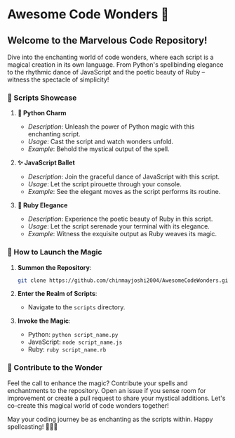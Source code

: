 # Awesome Code Wonders 🚀

## Welcome to the Marvelous Code Repository!

Dive into the enchanting world of code wonders, where each script is a magical creation in its own language. From Python's spellbinding elegance to the rhythmic dance of JavaScript and the poetic beauty of Ruby – witness the spectacle of simplicity!

### 🌟 Scripts Showcase

1. **🐍 Python Charm**
   - *Description*: Unleash the power of Python magic with this enchanting script.
   - *Usage*: Cast the script and watch wonders unfold.
   - *Example*: Behold the mystical output of the spell.

2. **✨ JavaScript Ballet**
   - *Description*: Join the graceful dance of JavaScript with this script.
   - *Usage*: Let the script pirouette through your console.
   - *Example*: See the elegant moves as the script performs its routine.

3. **💎 Ruby Elegance**
   - *Description*: Experience the poetic beauty of Ruby in this script.
   - *Usage*: Let the script serenade your terminal with its elegance.
   - *Example*: Witness the exquisite output as Ruby weaves its magic.

### 🚀 How to Launch the Magic

1. **Summon the Repository**:
   ```bash
   git clone https://github.com/chinmayjoshi2004/AwesomeCodeWonders.git
   ```

2. **Enter the Realm of Scripts**:
   - Navigate to the `scripts` directory.

3. **Invoke the Magic**:
   - Python: `python script_name.py`
   - JavaScript: `node script_name.js`
   - Ruby: `ruby script_name.rb`

### 🌈 Contribute to the Wonder

Feel the call to enhance the magic? Contribute your spells and enchantments to the repository. Open an issue if you sense room for improvement or create a pull request to share your mystical additions. Let's co-create this magical world of code wonders together!

May your coding journey be as enchanting as the scripts within. Happy spellcasting! 🧙‍♂️✨
